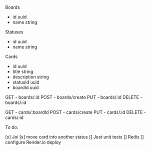 Boards

- id uuid
- name string

Statuses

- id uuid
- name string

Cards

- id uuid
- title string
- description string
- statusId uuid
- boardId uuid

GET - boards/:id
POST - boards/create
PUT - boards/:id
DELETE - boards/:id

GET - cards/:boardId
POST - cards/create
PUT - cards/:id
DELETE - cards/:id

To do:

[x] Joi
[x] move card into another status
[] Jest unit tests
[] Redis
[] configure Render.io deploy
